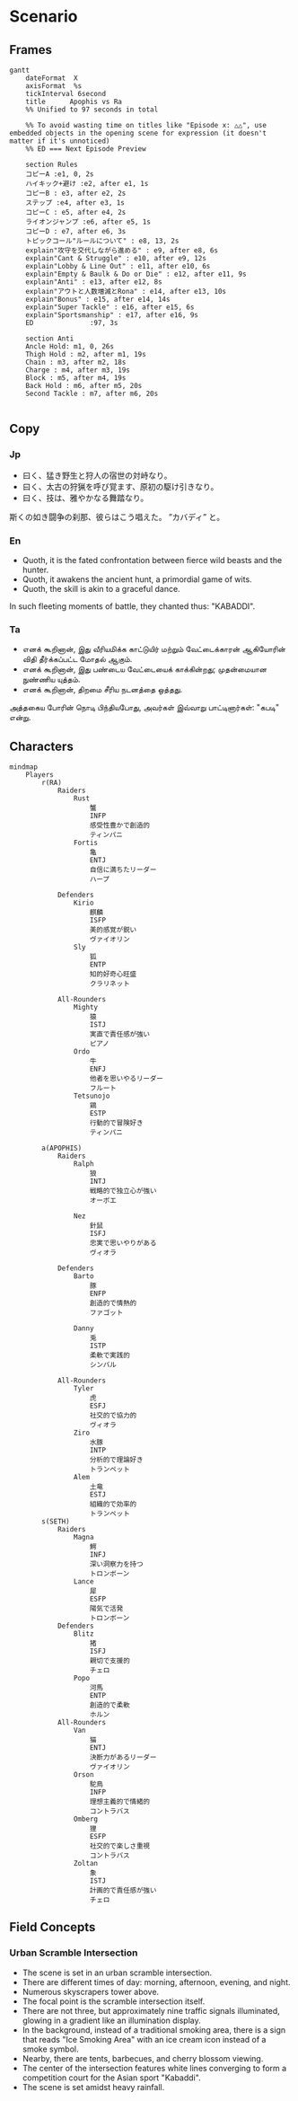 # Scenario

## Frames

```mermaid
gantt
    dateFormat  X
    axisFormat  %s
    tickInterval 6second
    title      Apophis vs Ra
    %% Unified to 97 seconds in total

    %% To avoid wasting time on titles like "Episode x: △△", use embedded objects in the opening scene for expression (it doesn't matter if it's unnoticed)
    %% ED === Next Episode Preview

    section Rules
    コピーA :e1, 0, 2s
    ハイキック+避け :e2, after e1, 1s
    コピーB : e3, after e2, 2s
    ステップ :e4, after e3, 1s
    コピーC : e5, after e4, 2s
    ライオンジャンプ :e6, after e5, 1s
    コピーD : e7, after e6, 3s
    トピックコール"ルールについて" : e8, 13, 2s
    explain"攻守を交代しながら進める" : e9, after e8, 6s
    explain"Cant & Struggle" : e10, after e9, 12s
    explain"Lobby & Line Out" : e11, after e10, 6s
    explain"Empty & Baulk & Do or Die" : e12, after e11, 9s
    explain"Anti" : e13, after e12, 8s
    explain"アウトと人数増減とRona" : e14, after e13, 10s
    explain"Bonus" : e15, after e14, 14s
    explain"Super Tackle" : e16, after e15, 6s
    explain"Sportsmanship" : e17, after e16, 9s
    ED              :97, 3s

    section Anti
    Ancle Hold: m1, 0, 26s
    Thigh Hold : m2, after m1, 19s
    Chain : m3, after m2, 18s
    Charge : m4, after m3, 19s
    Block : m5, after m4, 19s
    Back Hold : m6, after m5, 20s
    Second Tackle : m7, after m6, 20s


```

## Copy

### Jp

- 曰く、猛き野生と狩人の宿世の対峙なり。
- 曰く、太古の狩猟を呼び覚ます、原初の駆け引きなり。
- 曰く、技は、雅やかなる舞踏なり。

斯くの如き闘争の刹那、彼らはこう唱えた。 ”カバディ” と。

### En

- Quoth, it is the fated confrontation between fierce wild beasts and the hunter.
- Quoth, it awakens the ancient hunt, a primordial game of wits.
- Quoth, the skill is akin to a graceful dance.

In such fleeting moments of battle, they chanted thus: "KABADDI".

### Ta

- எனக் கூறினான், இது வீரியமிக்க காட்டுயிர் மற்றும் வேட்டைக்காரன் ஆகியோரின் விதி தீர்க்கப்பட்ட மோதல் ஆகும்.
- எனக் கூறினான், இது பண்டைய வேட்டையைக் காக்கின்றது; முதன்மையான நுண்ணிய யுத்தம்.
- எனக் கூறினான், திறமை சீரிய நடனத்தை ஒத்தது.

அத்தகைய போரின் நொடி பிந்தியபோது, அவர்கள் இவ்வாறு பாட்டினார்கள்: "கபடி" என்று.

## Characters

```mermaid
mindmap
    Players
        r(RA)
            Raiders
                Rust
                    蟹
                    INFP
                    感受性豊かで創造的
                    ティンパニ
                Fortis
                    亀
                    ENTJ
                    自信に満ちたリーダー
                    ハープ
                    
            Defenders
                Kirio
                    麒麟
                    ISFP
                    美的感覚が鋭い
                    ヴァイオリン
                Sly
                    狐
                    ENTP
                    知的好奇心旺盛
                    クラリネット
                    
            All-Rounders
                Mighty
                    猿
                    ISTJ
                    実直で責任感が強い
                    ピアノ
                Ordo
                    牛
                    ENFJ
                    他者を思いやるリーダー
                    フルート
                Tetsunojo
                    鶏
                    ESTP
                    行動的で冒険好き
                    ティンパニ
                    
        a(APOPHIS)
            Raiders
                Ralph
                    狼
                    INTJ
                    戦略的で独立心が強い
                    オーボエ
                    
                Nez
                    針鼠
                    ISFJ
                    忠実で思いやりがある
                    ヴィオラ
                    
            Defenders
                Barto
                    豚
                    ENFP
                    創造的で情熱的
                    ファゴット
                    
                Danny
                    兎
                    ISTP
                    柔軟で実践的
                    シンバル
                    
            All-Rounders
                Tyler
                    虎
                    ESFJ
                    社交的で協力的
                    ヴィオラ
                Ziro
                    水豚
                    INTP
                    分析的で理論好き
                    トランペット
                Alem
                    土竜
                    ESTJ
                    組織的で効率的
                    トランペット
        s(SETH)
            Raiders
                Magna
                    鰐
                    INFJ
                    深い洞察力を持つ
                    トロンボーン
                Lance
                    犀
                    ESFP
                    陽気で活発
                    トロンボーン
            Defenders
                Blitz
                    猪
                    ISFJ
                    親切で支援的
                    チェロ
                Popo
                    河馬
                    ENTP
                    創造的で柔軟
                    ホルン
            All-Rounders
                Van
                    猫
                    ENTJ
                    決断力があるリーダー
                    ヴァイオリン
                Orson
                    駝鳥
                    INFP
                    理想主義的で情緒的
                    コントラバス
                Omberg
                    狸
                    ESFP
                    社交的で楽しさ重視
                    コントラバス
                Zoltan
                    象
                    ISTJ
                    計画的で責任感が強い
                    チェロ
```

## Field Concepts

### Urban Scramble Intersection

- The scene is set in an urban scramble intersection.
- There are different times of day: morning, afternoon, evening, and night.
- Numerous skyscrapers tower above.
- The focal point is the scramble intersection itself.
- There are not three, but approximately nine traffic signals illuminated, glowing in a gradient like an illumination display.
- In the background, instead of a traditional smoking area, there is a sign that reads "Ice Smoking Area" with an ice cream icon instead of a smoke symbol.
- Nearby, there are tents, barbecues, and cherry blossom viewing.
- The center of the intersection features white lines converging to form a competition court for the Asian sport "Kabaddi".
- The scene is set amidst heavy rainfall.

